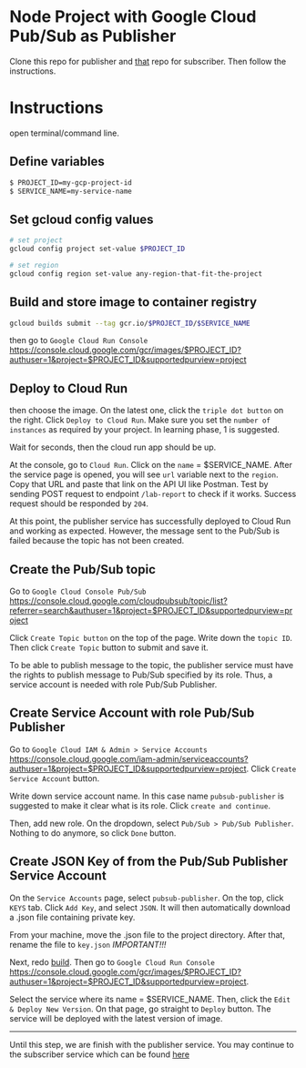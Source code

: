 # Node Project with Google Cloud Pub/Sub as Publisher

Clone this repo for publisher and [that](https://github.com/farizmamad/node-pubsub-subscriber) repo for subscriber. Then follow the instructions.

# Instructions

open terminal/command line.

## Define variables
```bash
$ PROJECT_ID=my-gcp-project-id
$ SERVICE_NAME=my-service-name
```

## Set gcloud config values
```bash
# set project
gcloud config project set-value $PROJECT_ID

# set region
gcloud config region set-value any-region-that-fit-the-project
```

## Build and store image to container registry
```bash
gcloud builds submit --tag gcr.io/$PROJECT_ID/$SERVICE_NAME
```

then go to ```Google Cloud Run Console```
https://console.cloud.google.com/gcr/images/$PROJECT_ID?authuser=1&project=$PROJECT_ID&supportedpurview=project

## Deploy to Cloud Run

then choose the image. On the latest one, click the ```triple dot button``` on the right. Click ```Deploy to Cloud Run```. Make sure you set the ```number of instances``` as required by your project. In learning phase, 1 is suggested.

Wait for seconds, then the cloud run app should be up. 

At the console, go to ```Cloud Run```. Click on the ```name``` = $SERVICE_NAME. After the service page is opened, you will see ```url``` variable next to the ```region```. Copy that URL and paste that link on the API UI like Postman. Test by sending POST request to endpoint ```/lab-report``` to check if it works. Success request should be responded by ```204```.

At this point, the publisher service has successfully deployed to Cloud Run and working as expected. However, the message sent to the Pub/Sub is failed because the topic has not been created.

## Create the Pub/Sub topic

Go to ```Google Cloud Console Pub/Sub``` https://console.cloud.google.com/cloudpubsub/topic/list?referrer=search&authuser=1&project=$PROJECT_ID&supportedpurview=project

Click ```Create Topic button``` on the top of the page. Write down the ```topic ID```. Then click ```Create Topic``` button to submit and save it.

To be able to publish message to the topic, the publisher service must have the rights to publish message to Pub/Sub specified by its role. Thus, a service account is needed with role Pub/Sub Publisher.

## Create Service Account with role Pub/Sub Publisher

Go to ```Google Cloud IAM & Admin > Service Accounts``` https://console.cloud.google.com/iam-admin/serviceaccounts?authuser=1&project=$PROJECT_ID&supportedpurview=project. Click ```Create Service Account``` button.

Write down service account name. In this case name ```pubsub-publisher``` is suggested to make it clear what is its role. Click ```create and continue```.

Then, add new role. On the dropdown, select ```Pub/Sub > Pub/Sub Publisher```. Nothing to do anymore, so click ```Done``` button.

## Create JSON Key of from the Pub/Sub Publisher Service Account

On the ```Service Accounts``` page, select ```pubsub-publisher```. On the top, click ```KEYS``` tab. Click ```Add Key```, and select ```JSON```. It will then automatically download a .json file containing private key.

From your machine, move the .json file to the project directory. After that, rename the file to ```key.json``` *IMPORTANT!!!*

Next, redo [build](#build-and-store-image-to-container-registry). Then go to ```Google Cloud Run Console```
https://console.cloud.google.com/gcr/images/$PROJECT_ID?authuser=1&project=$PROJECT_ID&supportedpurview=project. 

Select the service where its name = $SERVICE_NAME. Then, click the ```Edit & Deploy New Version```. On that page, go straight to ```Deploy``` button. The service will be deployed with the latest version of image.

---

Until this step, we are finish with the publisher service. You may continue to the subscriber service which can be found [here](https://github.com/farizmamad/node-pubsub-subscriber)
